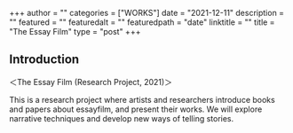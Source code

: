 +++
author = ""
categories = ["WORKS"]
date = "2021-12-11"
description = ""
featured = ""
featuredalt = ""
featuredpath = "date"
linktitle = ""
title = "The Essay Film"
type = "post"
+++

## Introduction

＜The Essay Film (Research Project, 2021)＞

This is a research project where artists and researchers introduce books and papers about essayfilm, and present their works.
We will explore narrative techniques and develop new ways of telling stories.
